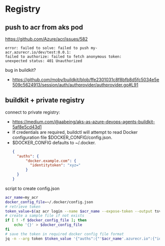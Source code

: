 # Registry

## push to acr from aks pod
https://github.com/Azure/acr/issues/582
```
error: failed to solve: failed to push my-acr.azurecr.io/dev/test:0.0.1: 
failed to authorize: failed to fetch anonymous token:
unexpected status: 401 Unauthorized
```
bug in buildkit?
- https://github.com/moby/buildkit/blob/ffe2301031c8f8bfb8d5fc5034e5e509c5624913/session/auth/authprovider/authprovider.go#L91

## buildkit + private registry
connect to private registry:
- https://medium.com/@aabeing/aks-as-azure-devops-agents-buildkit-5af8e5cd43d1
- If credentials are required, buildctl will attempt to read Docker configuration file $DOCKER_CONFIG/config.json.
- $DOCKER_CONFIG defaults to ~/.docker.
  ```json
  {
    "auths": {
        "docker.example.com": {
          "identitytoken": "xyz="
        }
    }
  }
  ```
script to create config.json
```sh
acr_name=my_acr
docker_config_file=~/.docker/config.json
# retrieve token
token_value=$(az acr login --name $acr_name --expose-token --output tsv --query accessToken)
# create a sample file if not exists
if [ ! -f $docker_config_file ]; then
    echo '{}' > $docker_config_file
fi
# save the token in required docker config file format
jq -n --arg token $token_value '{"auths":{"'$acr_name'.azurecr.io":{"identitytoken":$token}}}' > tmp && mv tmp $docker_config_file
```
